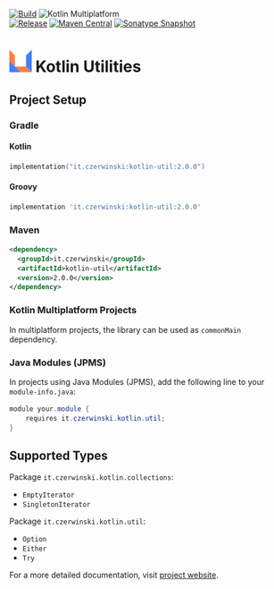 [![Build](https://github.com/sczerwinski/kotlin-util/workflows/Build/badge.svg)](https://github.com/sczerwinski/kotlin-util/actions)
![Kotlin Multiplatform](https://img.shields.io/badge/Kotlin-Multiplatform-blueviolet)  
[![Release](https://github.com/sczerwinski/kotlin-util/workflows/Release/badge.svg)](https://github.com/sczerwinski/kotlin-util/actions)
[![Maven Central](https://img.shields.io/maven-central/v/it.czerwinski/kotlin-util.svg)](https://repo1.maven.org/maven2/it/czerwinski/kotlin-util/)
[![Sonatype Snapshot](https://img.shields.io/nexus/s/https/oss.sonatype.org/it.czerwinski/kotlin-util.svg)](https://oss.sonatype.org/content/repositories/snapshots/it/czerwinski/kotlin-util/)

# ![icon.svg](.idea/icon.svg) Kotlin Utilities

## Project Setup

### Gradle

#### Kotlin

```kotlin
implementation("it.czerwinski:kotlin-util:2.0.0")
```

#### Groovy

```groovy
implementation 'it.czerwinski:kotlin-util:2.0.0'
```

### Maven

```xml
<dependency>
  <groupId>it.czerwinski</groupId>
  <artifactId>kotlin-util</artifactId>
  <version>2.0.0</version>
</dependency>
```

### Kotlin Multiplatform Projects

In multiplatform projects, the library can be used as `commonMain` dependency.

### Java Modules (JPMS)

In projects using Java Modules (JPMS), add the following line
to your `module-info.java`:

```java
module your.module {
    requires it.czerwinski.kotlin.util;
}
```

## Supported Types

Package `it.czerwinski.kotlin.collections`:
* `EmptyIterator`
* `SingletonIterator`

Package `it.czerwinski.kotlin.util`:
* `Option`
* `Either`
* `Try`

For a more detailed documentation, visit
[project website](https://czerwinski.it/projects/kotlin-util/).
